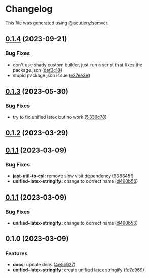 # Changelog

This file was generated using [@jscutlery/semver](https://github.com/jscutlery/semver).

## [0.1.4](https://github.com/TrialAndErrorOrg/parsers/compare/unified-latex-stringify-0.1.3...unified-latex-stringify-0.1.4) (2023-09-21)


### Bug Fixes

* don't use shady custom builder, just run a script that fixes the package.json ([def3c18](https://github.com/TrialAndErrorOrg/parsers/commit/def3c1844ae0a0d547de2b0a01689a302b58ab61))
* stupid package.json issue ([e27ee3e](https://github.com/TrialAndErrorOrg/parsers/commit/e27ee3ed91619e8adb0de6ed96af99da0ec79198))

## [0.1.3](https://github.com/TrialAndErrorOrg/parsers/compare/unified-latex-stringify-0.1.2...unified-latex-stringify-0.1.3) (2023-05-30)


### Bug Fixes

* try to fix unified latex but no work ([5336c78](https://github.com/TrialAndErrorOrg/parsers/commit/5336c78bbdd5495df35ee8cef050aefb55311bd5))

## [0.1.2](https://github.com/TrialAndErrorOrg/parsers/compare/unified-latex-stringify-0.1.1...unified-latex-stringify-0.1.2) (2023-03-29)

## [0.1.1](https://github.com/TrialAndErrorOrg/parsers/compare/unified-latex-stringify-0.1.0...unified-latex-stringify-0.1.1) (2023-03-09)


### Bug Fixes

* **jast-util-to-csl:** remove slow visit dependency ([936345f](https://github.com/TrialAndErrorOrg/parsers/commit/936345f4baf354bc676d9c005378720699b53eb9))
* **unified-latex-stringify:** change to correct name ([d490b56](https://github.com/TrialAndErrorOrg/parsers/commit/d490b56f58c1dad44390895d44bd9c008ca8aded))

## [0.1.1](https://github.com/TrialAndErrorOrg/parsers/compare/unified-latex-stringify-0.1.0...unified-latex-stringify-0.1.1) (2023-03-09)


### Bug Fixes

* **unified-latex-stringify:** change to correct name ([d490b56](https://github.com/TrialAndErrorOrg/parsers/commit/d490b56f58c1dad44390895d44bd9c008ca8aded))

## 0.1.0 (2023-03-09)


### Features

* **docs:** update docs ([4e5c927](https://github.com/TrialAndErrorOrg/parsers/commit/4e5c927d745469aa1e1cc584d9d218bc88f87e4f))
* **unified-latex-stringify:** create unified latex stringify ([fd7e969](https://github.com/TrialAndErrorOrg/parsers/commit/fd7e9697c19e5c040d78fa53d339f3672bdb5a79))
